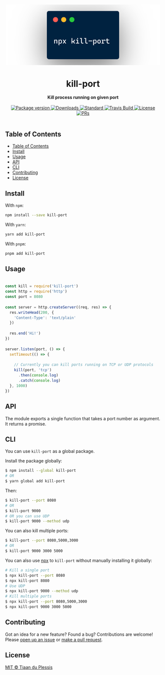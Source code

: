 <div align="center">
  <img src="./logo.png" alt="Logo" width="500px">
</div>
<h1 align="center">kill-port</h1>
<div align="center">
  <strong>Kill process running on given port</strong>
</div>
<br>
<div align="center">
  <a href="https://npmjs.org/package/kill-port">
    <img src="https://img.shields.io/npm/v/kill-port.svg?style=flat-square" alt="Package version" />
  </a>
  <a href="https://npmjs.org/package/kill-port">
    <img src="https://img.shields.io/npm/dm/kill-port.svg?style=flat-square" alt="Downloads" />
  </a>
  <a href="https://github.com/feross/standard">
    <img src="https://img.shields.io/badge/code%20style-standard-brightgreen.svg?style=flat-square" alt="Standard" />
  </a>
  <a href="https://travis-ci.org/tiaanduplessis/kill-port">
    <img src="https://img.shields.io/travis/tiaanduplessis/kill-port.svg?style=flat-square" alt="Travis Build" />
  </a>
  <a href="https://github.com/tiaanduplessis/kill-port/blob/master/LICENSE">
    <img src="https://img.shields.io/npm/l/kill-port.svg?style=flat-square" alt="License" />
  </a>
  <a href="http://makeapullrequest.com">
    <img src="https://img.shields.io/badge/PRs-welcome-brightgreen.svg?style=flat-square" alt="PRs" />
  </a>
</div>
<br>


## Table of Contents
- [Table of Contents](#table-of-contents)
- [Install](#install)
- [Usage](#usage)
- [API](#api)
- [CLI](#cli)
- [Contributing](#contributing)
- [License](#license)

## Install


With `npm`:
```sh
npm install --save kill-port
```

With `yarn`:
```sh
yarn add kill-port
```

With `pnpm`:
```sh
pnpm add kill-port
```

## Usage

```js

const kill = require('kill-port')
const http = require('http')
const port = 8080

const server = http.createServer((req, res) => {
  res.writeHead(200, {
    'Content-Type': 'text/plain'
  })

  res.end('Hi!')
})

server.listen(port, () => {
  setTimeout(() => {
    
    // Currently you can kill ports running on TCP or UDP protocols
    kill(port, 'tcp')
      .then(console.log)
      .catch(console.log)
  }, 1000)
})

```

## API

The module exports a single function that takes a port number as argument. It returns a promise.

## CLI

You can use `kill-port` as a global package.

Install the package globally:

```sh
$ npm install --global kill-port
# OR
$ yarn global add kill-port
```

Then:

```sh
$ kill-port --port 8080
# OR
$ kill-port 9000
# OR you can use UDP
$ kill-port 9000 --method udp
```

You can also kill multiple ports:

```sh
$ kill-port --port 8080,5000,3000
# OR
$ kill-port 9000 3000 5000
```

You can also use [npx](https://nodejs.dev/learn/the-npx-nodejs-package-runner) to `kill-port` without manually installing it globally:

```sh
# Kill a single port
$ npx kill-port --port 8080
$ npx kill-port 8080
# Use UDP
$ npx kill-port 9000 --method udp
# Kill multiple ports
$ npx kill-port --port 8080,5000,3000
$ npx kill-port 9000 3000 5000
```

## Contributing

Got an idea for a new feature? Found a bug? Contributions are welcome! Please [open up an issue](https://github.com/tiaanduplessis/feature-flip/issues) or [make a pull request](https://makeapullrequest.com/).

## License

[MIT © Tiaan du Plessis](./LICENSE)
